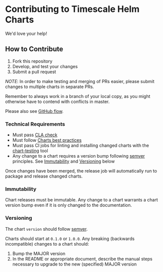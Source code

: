 # Contributing to Timescale Helm Charts

We'd love your help!

## How to Contribute

1. Fork this repository
1. Develop, and test your changes
1. Submit a pull request

_NOTE_: In order to make testing and merging of PRs easier, please submit changes to multiple charts in separate PRs.

Remember to always work in a branch of your local copy, as you might otherwise
have to contend with conflicts in master.

Please also see [GitHub
flow](https://docs.github.com/en/get-started/quickstart/github-flow).

### Technical Requirements

* Must pass [CLA check](https://cla-assistant.io/timescale/helm-charts)
* Must follow [Charts best practices](https://helm.sh/docs/topics/chart_best_practices/)
* Must pass CI jobs for linting and installing changed charts with the
  [chart-testing](https://github.com/helm/chart-testing) tool
* Any change to a chart requires a version bump following
  [semver](https://semver.org/) principles. See [Immutability](#immutability)
  and [Versioning](#versioning) below

Once changes have been merged, the release job will automatically run to package
and release changed charts.

### Immutability

Chart releases must be immutable. Any change to a chart warrants a chart version
bump even if it is only changed to the documentation.

### Versioning

The chart `version` should follow [semver](https://semver.org/).

Charts should start at `0.1.0` or `1.0.0`. Any breaking (backwards incompatible)
changes to a chart should:

1. Bump the MAJOR version
2. In the README or appropriate document, describe the manual steps necessary to upgrade to the new (specified) MAJOR version
